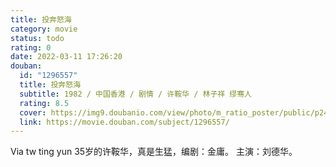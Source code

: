 ```yaml
---
title: 投奔怒海
category: movie
status: todo
rating: 0
date: 2022-03-11 17:26:20
douban:
  id: "1296557"
  title: 投奔怒海
  subtitle: 1982 / 中国香港 / 剧情 / 许鞍华 / 林子祥 缪骞人
  rating: 8.5
  cover: https://img9.doubanio.com/view/photo/m_ratio_poster/public/p2492745076.jpg
  link: https://movie.douban.com/subject/1296557/
---
```


Via tw ting yun  35岁的许鞍华，真是生猛，编剧：金庸。
主演：刘德华。
